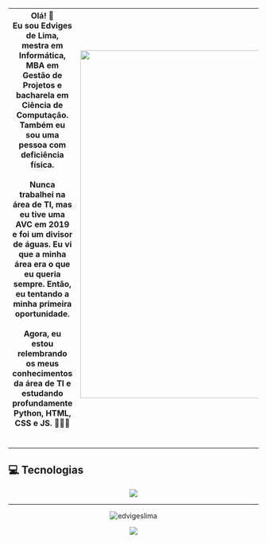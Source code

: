 Olá! 👋 <br> Eu sou Edviges de Lima, mestra em Informática, MBA em Gestão de Projetos e bacharela em Ciência de Computação. Também eu sou uma pessoa com deficiência física. <br><br> Nunca trabalhei na área de TI, mas eu tive uma AVC em 2019 e foi um divisor de águas. Eu vi que a minha área era o que eu queria sempre. Então, eu tentando a minha primeira oportunidade. <br><br> Agora, eu estou relembrando os meus conhecimentos da área de TI e estudando profundamente Python, HTML, CSS e JS. 👩🏻‍💻<br><br> | <img src="https://ik.imagekit.io/edvigeslima/06845e6b910d2ac1474de0a19e7eef52e5de3368c283e3e1c062489230915455.0-removebg-preview.png?ik-sdk-version=javascript-1.4.3&updatedAt=1668277868026" width="700"> 
---|---

---
## 💻 Tecnologias

<!--
<p align="center">
<img alt="Python" src="https://raw.githubusercontent.com/github/explore/80688e429a7d4ef2fca1e82350fe8e3517d3494d/topics/python/python.png" width="30" height="30"/>
</p>
-->

<p align="center">
<a href="https://github.com/anuraghazra/github-readme-stats">
  <img src="https://github-readme-stats.vercel.app/api/top-langs/?username=edvigeslima&layout=compact&theme=github_dark">
</a>

---

<p align="center">
  <img src="https://github-readme-stats.vercel.app/api?username=edvigeslima&show_icons=true&theme=github_dark"alt="edvigeslima" /> 
</p> 

<p align="center">
  <a href="https://www.linkedin.com/in/edvigeslima">
    <img src="https://img.shields.io/badge/-linkedin-blue?style=flat-square&logo=Linkedin&logoColor=white&link=https://www.linkedin.com/in/edvigeslima">
  </a>
</p>
